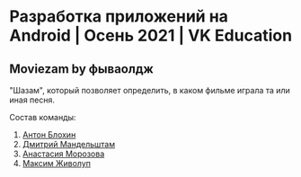 # Разработка приложений на Android | Осень 2021 | VK Education

## Moviezam by фываолдж

"Шазам", который позволяет определить, в каком фильме играла та или иная песня.

Состав команды:

1. [Антон Блохин](https://github.com/a-blokhin)
2. [Дмитрий Мандельштам](https://github.com/mandelshtamd)
3. [Анастасия Морозова](https://github.com/moroz-matros)
4. [Максим Живолуп](https://github.com/PurpleLime)
